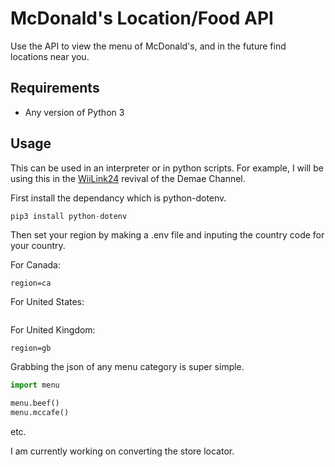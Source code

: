 # McDonald's Location/Food API

Use the API to view the menu of McDonald's, and in the future find locations near you.

## Requirements

- Any version of Python 3


## Usage
This can be used in an interpreter or in python scripts. For example, I will be using this in the [WiiLink24](https://github.com/WiiLink24) revival of the Demae Channel. 

First install the dependancy which is python-dotenv.
```python
pip3 install python-dotenv
```
Then set your region by making a .env file and inputing the country code for your country.

For Canada:
```
region=ca
```

For United States:
```region=us
```

For United Kingdom:
```
region=gb
```

Grabbing the json of
any menu category is super simple.

```python
import menu

menu.beef()
menu.mccafe()
```
etc.

I am currently working on converting the store locator.

